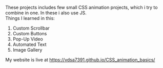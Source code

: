 These projects includes few small CSS animation projects, which i try to combine in one. In these i also use JS.<br>
Things I learned in this:
  1. Custom Scrollbar
  2. Custom Buttons
  3. Pop-Up Video
  4. Automated Text
  5. Image Gallery


My website is live at https://vdsa7391.github.io/CSS_animation_basics/
